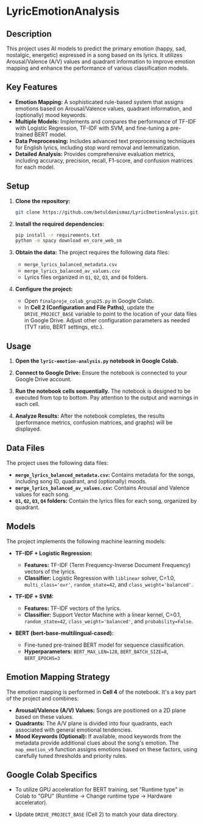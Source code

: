 # LyricEmotionAnalysis

## Description

This project uses AI models to predict the primary emotion (happy, sad, nostalgic, energetic) expressed in a song based on its lyrics. It utilizes Arousal/Valence (A/V) values and quadrant information to improve emotion mapping and enhance the performance of various classification models.

## Key Features

*   **Emotion Mapping:**  A sophisticated rule-based system that assigns emotions based on Arousal/Valence values, quadrant information, and (optionally) mood keywords.
*   **Multiple Models:** Implements and compares the performance of TF-IDF with Logistic Regression, TF-IDF with SVM, and fine-tuning a pre-trained BERT model.
*   **Data Preprocessing:** Includes advanced text preprocessing techniques for English lyrics, including stop word removal and lemmatization.
*   **Detailed Analysis:** Provides comprehensive evaluation metrics, including accuracy, precision, recall, F1-score, and confusion matrices for each model.

## Setup

1.  **Clone the repository:**

    ```bash
    git clone https://github.com/betuldanismaz/LyricEmotionAnalysis.git
    ```

2.  **Install the required dependencies:**

    ```bash
    pip install -r requirements.txt
    python -m spacy download en_core_web_sm
    ```

3.  **Obtain the data:**  The project requires the following data files:

    *   `merge_lyrics_balanced_metadata.csv`
    *   `merge_lyrics_balanced_av_values.csv`
    *   Lyrics files organized in `Q1`, `Q2`, `Q3`, and `Q4` folders.


4.  **Configure the project:**

    *   Open `finalproje_colab_grup25.py` in Google Colab.
    *   In **Cell 2 (Configuration and File Paths)**, update the `DRIVE_PROJECT_BASE` variable to point to the location of your data files in Google Drive.  Adjust other configuration parameters as needed (TVT ratio, BERT settings, etc.).

## Usage

1.  **Open the `lyric-emotion-analysis.py` notebook in Google Colab.**

2.  **Connect to Google Drive:**  Ensure the notebook is connected to your Google Drive account.

3.  **Run the notebook cells sequentially.**  The notebook is designed to be executed from top to bottom.  Pay attention to the output and warnings in each cell.

4.  **Analyze Results:**  After the notebook completes, the results (performance metrics, confusion matrices, and graphs) will be displayed.

## Data Files

The project uses the following data files:

*   **`merge_lyrics_balanced_metadata.csv`:**  Contains metadata for the songs, including song ID, quadrant, and (optionally) moods.
*   **`merge_lyrics_balanced_av_values.csv`:**  Contains Arousal and Valence values for each song.
*   **`Q1`, `Q2`, `Q3`, `Q4` folders:** Contain the lyrics files for each song, organized by quadrant.

## Models

The project implements the following machine learning models:

*   **TF-IDF + Logistic Regression:**
    *   **Features:**  TF-IDF (Term Frequency-Inverse Document Frequency) vectors of the lyrics.
    *   **Classifier:** Logistic Regression with `liblinear` solver, C=1.0, `multi_class='ovr'`, `random_state=42`, and `class_weight='balanced'`.

*   **TF-IDF + SVM:**
    *   **Features:** TF-IDF vectors of the lyrics.
    *   **Classifier:**  Support Vector Machine with a linear kernel, C=0.1, `random_state=42`, `class_weight='balanced'`, and `probability=False`.

*   **BERT (bert-base-multilingual-cased):**
    *   Fine-tuned pre-trained BERT model for sequence classification.
    *   **Hyperparameters:** `BERT_MAX_LEN=128`, `BERT_BATCH_SIZE=8`, `BERT_EPOCHS=3`

## Emotion Mapping Strategy

The emotion mapping is performed in **Cell 4** of the notebook. It's a key part of the project and combines:

*   **Arousal/Valence (A/V) Values:**  Songs are positioned on a 2D plane based on these values.
*   **Quadrants:** The A/V plane is divided into four quadrants, each associated with general emotional tendencies.
*   **Mood Keywords (Optional):** If available, mood keywords from the metadata provide additional clues about the song's emotion.
The `map_emotion_v9` function assigns emotions based on these factors, using carefully tuned thresholds and priority rules.

##  Google Colab Specifics

*   To utilize GPU acceleration for BERT training, set "Runtime type" in Colab to "GPU" (Runtime -> Change runtime type -> Hardware accelerator).

*   Update `DRIVE_PROJECT_BASE` (Cell 2) to match your data directory.
